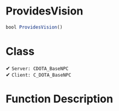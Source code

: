 # ProvidesVision
```js
bool ProvidesVision()
```
# Class
✔ `Server: CDOTA_BaseNPC`  
✔ `Client: C_DOTA_BaseNPC`  

# Function Description

